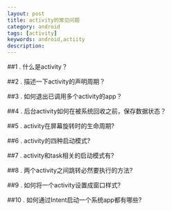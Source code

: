 ```yaml
---
layout: post
title: activity的常见问题
category: android
tags: [activity]
keywords: android,actiity
description: 
---
```

##1 . 什么是activity？


##2 . 描述一下activity的声明周期？

 
##3 . 如何退出已调用多个activity的app？


##4 . 后台activity如何在被系统回收之前，保存数据状态？


##5 . activity在屏幕旋转时的生命周期?


##6 . activity的四种启动模式?


##7 . activity和task相关的启动模式有?


##8 . 两个activity之间跳转必然要执行的方法?


##9 . 如何将一个activity设置成窗口样式?


##10 . 如何通过Intent启动一个系统app都有哪些?
    